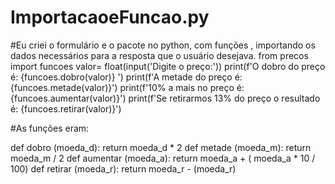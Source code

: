 # ImportacaoeFuncao.py

#Eu criei o formulário e o pacote no python, com funções , importando os dados necessários para a resposta que o usuário desejava.
from precos import funcoes
valor= float(input('Digite o preço:'))
print(f'O dobro do preço é: {funcoes.dobro(valor)} ')
print(f'A metade do preço é: {funcoes.metade(valor)}')
print(f'10% a mais no preço é:{funcoes.aumentar(valor)}')
print(f'Se retirarmos 13% do preço o resultado é: {funcoes.retirar(valor)}')

#As funções eram:

def dobro (moeda_d):
    return moeda_d * 2
def metade (moeda_m):
    return moeda_m / 2
def aumentar (moeda_a):
    return moeda_a + ( moeda_a * 10 / 100)
def retirar (moeda_r):
    return moeda_r  - (moeda_r)
